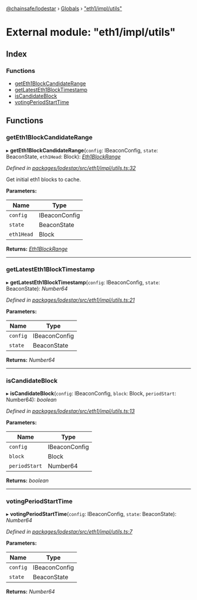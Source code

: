 [@chainsafe/lodestar](../README.md) › [Globals](../globals.md) › ["eth1/impl/utils"](_eth1_impl_utils_.md)

# External module: "eth1/impl/utils"

## Index

### Functions

* [getEth1BlockCandidateRange](_eth1_impl_utils_.md#geteth1blockcandidaterange)
* [getLatestEth1BlockTimestamp](_eth1_impl_utils_.md#getlatesteth1blocktimestamp)
* [isCandidateBlock](_eth1_impl_utils_.md#iscandidateblock)
* [votingPeriodStartTime](_eth1_impl_utils_.md#votingperiodstarttime)

## Functions

###  getEth1BlockCandidateRange

▸ **getEth1BlockCandidateRange**(`config`: IBeaconConfig, `state`: BeaconState, `eth1Head`: Block): *[Eth1BlockRange](../interfaces/_eth1_interface_.eth1blockrange.md)*

*Defined in [packages/lodestar/src/eth1/impl/utils.ts:32](https://github.com/ChainSafe/lodestar/blob/2fb982b/packages/lodestar/src/eth1/impl/utils.ts#L32)*

Get initial eth1 blocks to cache.

**Parameters:**

Name | Type |
------ | ------ |
`config` | IBeaconConfig |
`state` | BeaconState |
`eth1Head` | Block |

**Returns:** *[Eth1BlockRange](../interfaces/_eth1_interface_.eth1blockrange.md)*

___

###  getLatestEth1BlockTimestamp

▸ **getLatestEth1BlockTimestamp**(`config`: IBeaconConfig, `state`: BeaconState): *Number64*

*Defined in [packages/lodestar/src/eth1/impl/utils.ts:21](https://github.com/ChainSafe/lodestar/blob/2fb982b/packages/lodestar/src/eth1/impl/utils.ts#L21)*

**Parameters:**

Name | Type |
------ | ------ |
`config` | IBeaconConfig |
`state` | BeaconState |

**Returns:** *Number64*

___

###  isCandidateBlock

▸ **isCandidateBlock**(`config`: IBeaconConfig, `block`: Block, `periodStart`: Number64): *boolean*

*Defined in [packages/lodestar/src/eth1/impl/utils.ts:13](https://github.com/ChainSafe/lodestar/blob/2fb982b/packages/lodestar/src/eth1/impl/utils.ts#L13)*

**Parameters:**

Name | Type |
------ | ------ |
`config` | IBeaconConfig |
`block` | Block |
`periodStart` | Number64 |

**Returns:** *boolean*

___

###  votingPeriodStartTime

▸ **votingPeriodStartTime**(`config`: IBeaconConfig, `state`: BeaconState): *Number64*

*Defined in [packages/lodestar/src/eth1/impl/utils.ts:7](https://github.com/ChainSafe/lodestar/blob/2fb982b/packages/lodestar/src/eth1/impl/utils.ts#L7)*

**Parameters:**

Name | Type |
------ | ------ |
`config` | IBeaconConfig |
`state` | BeaconState |

**Returns:** *Number64*
